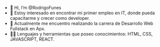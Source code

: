 - 👋 Hi, I’m @RodrigoFunes
- 👀 Estoy interesado en encontrar mi primer empleo en IT, donde pueda capacitarme y crecer como developer.
- 🌱 Actualmente me encuentro realizando la carrera de Desarrollo Web Fullstack en Apx.
- 💪🏼 Lenguajes y herramientas que poseo conocimientos: HTML, CSS, JAVASCRIPT, REACT.


<!---
RodrigoFunes/RodrigoFunes is a ✨ special ✨ repository because its `README.md` (this file) appears on your GitHub profile.
You can click the Preview link to take a look at your changes.
--->
